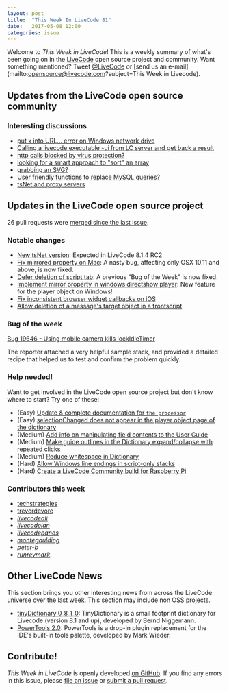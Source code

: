 ```yaml
---
layout: post
title:  "This Week In LiveCode 81"
date:   2017-05-08 12:00
categories: issue
---
```


Welcome to *This Week in LiveCode*!  This is a weekly summary of what's been
going on in the [LiveCode](https://livecode.com/) open source project and
community.  Want something mentioned?  Tweet
[@LiveCode](https://twitter.com/LiveCode) or
[send us an e-mail](mailto:opensource@livecode.com?subject=This Week in Livecode).

## Updates from the LiveCode open source community

<!---
### News & blog posts

- [Android audio recording library using Java FFI](https://livecode.com/android-audio-recording-library-using-java-ffi/)
-->


### Interesting discussions

- [put x into URL... error on Windows network drive](https://www.mail-archive.com/use-livecode@lists.runrev.com/msg84459.html)
- [Calling a livecode executable -ui from LC server and get back a result](https://www.mail-archive.com/use-livecode@lists.runrev.com/msg84470.html)
- [http calls blocked by virus protection?](https://www.mail-archive.com/use-livecode@lists.runrev.com/msg84489.html)
- [looking for a smart approach to "sort" an array](https://www.mail-archive.com/use-livecode@lists.runrev.com/msg84491.html)
- [grabbing an SVG?](https://www.mail-archive.com/use-livecode@lists.runrev.com/msg84559.html)
- [User friendly functions to replace MySQL queries?](https://www.mail-archive.com/use-livecode@lists.runrev.com/msg84566.html)
- [tsNet and proxy servers](http://forums.livecode.com/viewtopic.php?f=11&t=29206)
  
## Updates in the LiveCode open source project

26 pull requests were [merged since the last issue](https://github.com/search?utf8=✓&q=org%3Alivecode+is%3Apublic+is%3Apr+is%3Amerged+merged%3A2017-05-01..2017-05-07&type=Issues).

<!---
### New LiveCode releases

- [LiveCode 8.1.4-rc-1](https://downloads.livecode.com/livecode/#8_1_4)
-->

### Notable changes

- [New tsNet version](https://github.com/livecode/livecode/pull/5429): Expected in LiveCode 8.1.4 RC2
- [Fix mirrored property on Mac](https://github.com/livecode/livecode/pull/5416): A nasty bug, affecting only OSX 10.11 and above, is now fixed.
- [Defer deletion of script tab](https://github.com/livecode/livecode-ide/pull/1581): A previous "Bug of the Week" is now fixed.
- [Implement mirror property in windows directshow player](https://github.com/livecode/livecode/pull/5412): New feature for the player object on Windows! 
- [Fix inconsistent browser widget callbacks on iOS](https://github.com/livecode/livecode/pull/5408)
- [Allow deletion of a message's target object in a frontscript](https://github.com/livecode/livecode/pull/5413)


### Bug of the week

[Bug 19646 - Using mobile camera kills lockIdleTimer ](http://quality.livecode.com/show_bug.cgi?id=19646)

The reporter attached a very helpful sample stack, and provided a detailed recipe that helped us to test and confirm the problem quickly.

### Help needed!

Want to get involved in the LiveCode open source project but don't know where
to start?  Try one of these:

- (Easy) [Update & complete documentation for `the processor`](http://quality.livecode.com/show_bug.cgi?id=17974)
- (Easy) [selectionChanged does not appear in the player object page of the dictionary](http://quality.livecode.com/show_bug.cgi?id=19083)
- (Medium) [Add info on manipulating field contents to the User Guide](http://quality.livecode.com/show_bug.cgi?id=18990)
- (Medium) [Make guide outlines in the Dictionary expand/collapse with repeated clicks](http://quality.livecode.com/show_bug.cgi?id=18184)
- (Medium) [Reduce whitespace in Dictionary](http://quality.livecode.com/show_bug.cgi?id=18278)
- (Hard) [Allow Windows line endings in script-only stacks](http://quality.livecode.com/show_bug.cgi?id=17810)
- (Hard) [Create a LiveCode Community build for Raspberry Pi](http://forums.livecode.com/viewtopic.php?f=76&t=27912)

### Contributors this week

- [techstrategies](https://github.com/techstrategies)
- [trevordevore](https://github.com/trevordevore)
- *[livecodeali](https://github.com/livecodeali)*
- *[livecodeian](https://github.com/livecodeian)*
- *[livecodepanos](https://github.com/livecodepanos)*
- *[montegoulding](https://github.com/montegoulding)*
- *[peter-b](https://github.com/peter-b)*
- *[runrevmark](https://github.com/runrevmark)*

## Other LiveCode News

This section brings you other interesting news from across the LiveCode universe over the last week. This section may include non OSS projects.

- [tinyDictionary 0_8_1_0](https://www.mail-archive.com/use-livecode@lists.runrev.com/msg84455.html): TinyDictionary is a small footprint dictionary for Livecode (version 8.1
and up), developed by Bernd Niggemann.
- [PowerTools 2.0](https://www.mail-archive.com/use-livecode@lists.runrev.com/msg84449.html): PowerTools is a drop-in plugin replacement for the IDE's built-in tools palette, developed by Mark Wieder.

<!---
## Upcoming events

* [4th May - Pasadena: SoCal LiveCode Group meetup](http://forums.livecode.com/viewtopic.php?f=50&t=29156)
-->

## Contribute!

*This Week in LiveCode* is openly developed
[on GitHub](https://github.com/livecode/this-week-in-livecode).
If you find any errors in this issue, please
[file an issue](https://github.com/livecode/this-week-in-livecode/issues) or
[submit a pull request](https://github.com/livecode/this-week-in-livecode/pulls).
